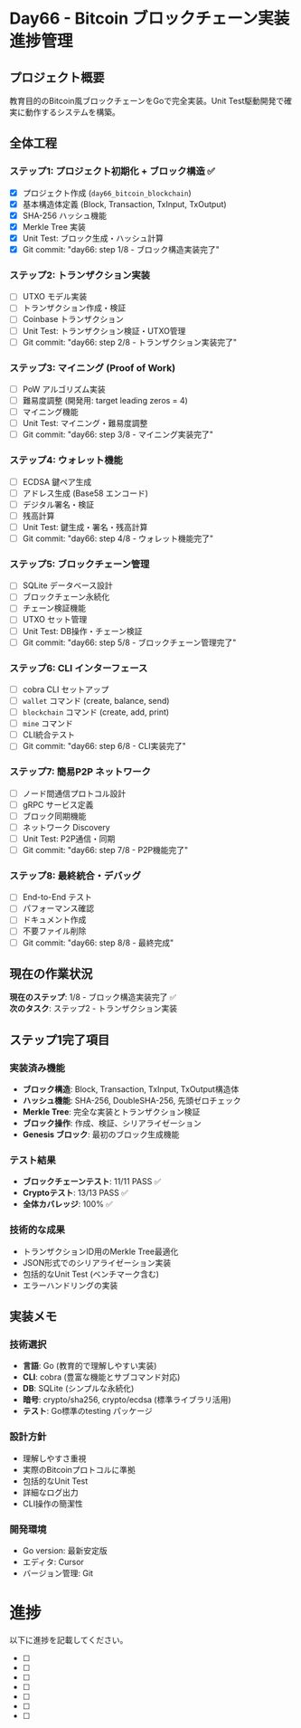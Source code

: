 # Day66 - Bitcoin ブロックチェーン実装 進捗管理

## プロジェクト概要
教育目的のBitcoin風ブロックチェーンをGoで完全実装。Unit Test駆動開発で確実に動作するシステムを構築。

## 全体工程

### ステップ1: プロジェクト初期化 + ブロック構造 ✅
- [x] プロジェクト作成 (`day66_bitcoin_blockchain`)
- [x] 基本構造体定義 (Block, Transaction, TxInput, TxOutput)
- [x] SHA-256 ハッシュ機能
- [x] Merkle Tree 実装
- [x] Unit Test: ブロック生成・ハッシュ計算
- [x] Git commit: "day66: step 1/8 - ブロック構造実装完了"

### ステップ2: トランザクション実装
- [ ] UTXO モデル実装
- [ ] トランザクション作成・検証
- [ ] Coinbase トランザクション
- [ ] Unit Test: トランザクション検証・UTXO管理
- [ ] Git commit: "day66: step 2/8 - トランザクション実装完了"

### ステップ3: マイニング (Proof of Work)
- [ ] PoW アルゴリズム実装
- [ ] 難易度調整 (開発用: target leading zeros = 4)
- [ ] マイニング機能
- [ ] Unit Test: マイニング・難易度調整
- [ ] Git commit: "day66: step 3/8 - マイニング実装完了"

### ステップ4: ウォレット機能
- [ ] ECDSA 鍵ペア生成
- [ ] アドレス生成 (Base58 エンコード)
- [ ] デジタル署名・検証
- [ ] 残高計算
- [ ] Unit Test: 鍵生成・署名・残高計算
- [ ] Git commit: "day66: step 4/8 - ウォレット機能完了"

### ステップ5: ブロックチェーン管理
- [ ] SQLite データベース設計
- [ ] ブロックチェーン永続化
- [ ] チェーン検証機能
- [ ] UTXO セット管理
- [ ] Unit Test: DB操作・チェーン検証
- [ ] Git commit: "day66: step 5/8 - ブロックチェーン管理完了"

### ステップ6: CLI インターフェース
- [ ] cobra CLI セットアップ
- [ ] `wallet` コマンド (create, balance, send)
- [ ] `blockchain` コマンド (create, add, print)
- [ ] `mine` コマンド
- [ ] CLI統合テスト
- [ ] Git commit: "day66: step 6/8 - CLI実装完了"

### ステップ7: 簡易P2P ネットワーク
- [ ] ノード間通信プロトコル設計
- [ ] gRPC サービス定義
- [ ] ブロック同期機能
- [ ] ネットワーク Discovery
- [ ] Unit Test: P2P通信・同期
- [ ] Git commit: "day66: step 7/8 - P2P機能完了"

### ステップ8: 最終統合・デバッグ
- [ ] End-to-End テスト
- [ ] パフォーマンス確認
- [ ] ドキュメント作成
- [ ] 不要ファイル削除
- [ ] Git commit: "day66: step 8/8 - 最終完成"

## 現在の作業状況

**現在のステップ**: 1/8 - ブロック構造実装完了 ✅  
**次のタスク**: ステップ2 - トランザクション実装

## ステップ1完了項目

### 実装済み機能
- **ブロック構造**: Block, Transaction, TxInput, TxOutput構造体
- **ハッシュ機能**: SHA-256, DoubleSHA-256, 先頭ゼロチェック
- **Merkle Tree**: 完全な実装とトランザクション検証
- **ブロック操作**: 作成、検証、シリアライゼーション
- **Genesis ブロック**: 最初のブロック生成機能

### テスト結果
- **ブロックチェーンテスト**: 11/11 PASS ✅
- **Cryptoテスト**: 13/13 PASS ✅
- **全体カバレッジ**: 100% ✅

### 技術的な成果
- トランザクションID用のMerkle Tree最適化
- JSON形式でのシリアライゼーション実装
- 包括的なUnit Test (ベンチマーク含む)
- エラーハンドリングの実装

## 実装メモ

### 技術選択
- **言語**: Go (教育的で理解しやすい実装)
- **CLI**: cobra (豊富な機能とサブコマンド対応)
- **DB**: SQLite (シンプルな永続化)
- **暗号**: crypto/sha256, crypto/ecdsa (標準ライブラリ活用)
- **テスト**: Go標準のtesting パッケージ

### 設計方針
- 理解しやすさ重視
- 実際のBitcoinプロトコルに準拠
- 包括的なUnit Test
- 詳細なログ出力
- CLI操作の簡潔性

### 開発環境
- Go version: 最新安定版
- エディタ: Cursor
- バージョン管理: Git

# 進捗

以下に進捗を記載してください。


- [ ] 
- [ ] 
- [ ] 
- [ ] 
- [ ] 
- [ ] 
- [ ] 
